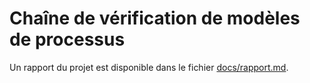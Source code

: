 # Chaîne de vérification de modèles de processus

Un rapport du projet est disponible dans le fichier [docs/rapport.md](docs/rapport.md).